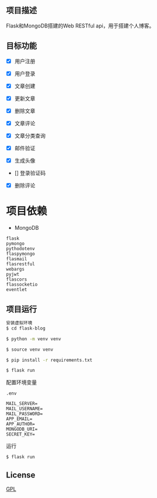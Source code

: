 ## 项目描述

Flask和MongoDB搭建的Web RESTful api，用于搭建个人博客。

## 目标功能

 - [x] 用户注册

 - [x] 用户登录

 - [x] 文章创建

 - [x] 更新文章
 
 - [x] 删除文章
 
 - [x] 文章评论
 
 - [x] 文章分类查询 

 - [x] 邮件验证

 - [x] 生成头像

 - [] 登录验证码

 - [x] 删除评论


# 项目依赖

 - MongoDB

```
flask 
pymongo 
pythodotenv 
flaspymongo 
flasmail 
flasrestful 
webargs 
pyjwt 
flascors 
flassocketio 
eventlet 
```

## 项目运行

```bash
安装虚拟环境
$ cd flask-blog

$ python -m venv venv

$ source venv venv

$ pip install -r requirements.txt

$ flask run
```

配置环境变量

```
.env

MAIL_SERVER=
MAIL_USERNAME=
MAIL_PASSWORD=
APP_EMAIL=
APP_AUTHOR=
MONGODB_URI=
SECRET_KEY=
```

运行

```
$ flask run
```

## License
[GPL](https://github.com/bailicangdu/vueelm/blob/master/COPYING)



